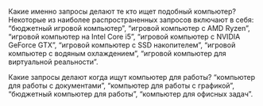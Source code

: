 Какие именно запросы делают те кто ищет подобный компьютер?   
Некоторые из наиболее распространенных запросов включают в себя: “бюджетный игровой компьютер”, “игровой компьютер с AMD Ryzen”, “игровой компьютер на Intel Core i5”, “игровой компьютер с NVIDIA GeForce GTX”, “игровой компьютер с SSD накопителем”, “игровой компьютер с водяным охлаждением”, “игровой компьютер для виртуальной реальности”.

Какие запросы делают когда ищут компьютер для работы?
“компьютер для работы с документами”, “компьютер для работы с графикой”, “бюджетный компьютер для работы”, “компьютер для офисных задач”.